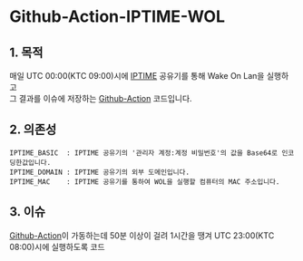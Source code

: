 # Github-Action-IPTIME-WOL

## 1. 목적
매일 UTC 00:00(KTC 09:00)시에 [IPTIME][iptimelink] 공유기를 통해 Wake On Lan을 실행하고  
그 결과를 이슈에 저장하는 [Github-Action][githubactionlink] 코드입니다.


## 2. 의존성
    IPTIME_BASIC  : IPTIME 공유기의 '관리자 계정:계정 비밀번호'의 값을 Base64로 인코딩한값입니다.
    IPTIME_DOMAIN : IPTIME 공유기의 외부 도메인입니다.
    IPTIME_MAC    : IPTIME 공유기를 통하여 WOL을 실행할 컴퓨터의 MAC 주소입니다.
    

## 3. 이슈
[Github-Action][githubactionlink]이 가동하는데 50분 이상이 걸려 1시간을 땡겨
UTC 23:00(KTC 08:00)시에 실행하도록 코드 

[iptimelink]: https://iptime.com/iptime/
[githubactionlink]: https://github.com/features/actions
